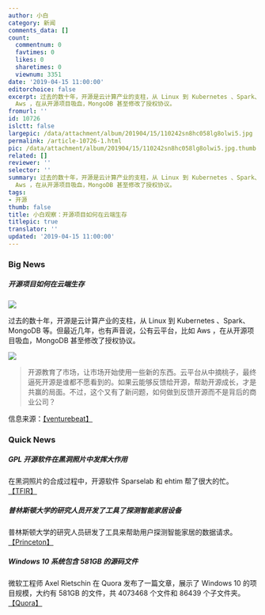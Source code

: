 ```yaml
---
author: 小白
category: 新闻
comments_data: []
count:
  commentnum: 0
  favtimes: 0
  likes: 0
  sharetimes: 0
  viewnum: 3351
date: '2019-04-15 11:00:00'
editorchoice: false
excerpt: 过去的数十年，开源是云计算产业的支柱，从 Linux 到 Kubernetes 、Spark、MongoDB 等。但最近几年，也有声音说，公有云平台，比如
  Aws ，在从开源项目吸血，MongoDB 甚至修改了授权协议。
fromurl: ''
id: 10726
islctt: false
largepic: /data/attachment/album/201904/15/110242sn8hc058lg8olwi5.jpg
permalink: /article-10726-1.html
pic: /data/attachment/album/201904/15/110242sn8hc058lg8olwi5.jpg.thumb.jpg
related: []
reviewer: ''
selector: ''
summary: 过去的数十年，开源是云计算产业的支柱，从 Linux 到 Kubernetes 、Spark、MongoDB 等。但最近几年，也有声音说，公有云平台，比如
  Aws ，在从开源项目吸血，MongoDB 甚至修改了授权协议。
tags:
- 开源
thumb: false
title: 小白观察：开源项目如何在云端生存
titlepic: true
translator: ''
updated: '2019-04-15 11:00:00'
---
```


### Big News


##### 开源项目如何在云端生存


![](/data/attachment/album/201904/15/110242sn8hc058lg8olwi5.jpg)


过去的数十年，开源是云计算产业的支柱，从 Linux 到 Kubernetes 、Spark、MongoDB 等。但最近几年，也有声音说，公有云平台，比如 Aws ，在从开源项目吸血，MongoDB 甚至修改了授权协议。


![](/data/attachment/album/201904/15/110332k14jhr8741hrwx81.png)



> 
> 开源教育了市场，让市场开始使用一些新的东西。云平台从中摘桃子，最终逼死开源是谁都不愿看到的。如果云能够反馈给开源，帮助开源成长，才是共赢的局面。不过，这个又有了新问题，如何做到反馈开源而不是背后的商业公司？
> 
> 
> 


信息来源：[【venturebeat】](https://venturebeat.com/2019/04/14/how-open-source-can-survive-the-cloud/)


### Quick News


##### GPL 开源软件在黑洞照片中发挥大作用


在黑洞照片的合成过程中，开源软件 Sparselab 和 ehtim 帮了很大的忙。[【TFIR】](https://www.tfir.io/gnu-gplv3-at-the-heart-of-black-hole-image/)


##### 普林斯顿大学的研究人员开发了工具了探测智能家居设备


普林斯顿大学的研究人员研发了工具来帮助用户探测智能家居的数据请求。[【Princeton】](https://iot-inspector.princeton.edu/)


##### Windows 10 系统包含 581GB 的源码文件


微软工程师 Axel Rietschin 在 Quora 发布了一篇文章，展示了 Windows 10 的项目规模，大约有 581GB 的文件，共 4073468 个文件和 86439 个子文件夹。[【Quora】](https://www.quora.com/Which-programming-language-is-used-for-making-Windows-10/answer/Axel-Rietschin)